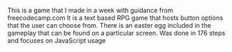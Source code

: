 This is a game that I made in a week with guidance from freecodecamp.com
It is a text based RPG game that hosts button options that the user can choose from.
There is an easter egg included in the gameplay that can be found on a particular screen.
Was done in 176 steps and focuses on JavaScript usage
